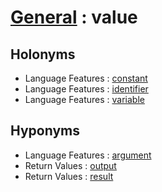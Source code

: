 # [General][1] : value

## Holonyms

  - Language Features : [constant](/Programming_in_General/Language_Features/constant.md)
  - Language Features : [identifier](/Programming_in_General/Language_Features/identifier.md)
  - Language Features : [variable](/Programming_in_General/Language_Features/variable.md)

## Hyponyms

  - Language Features : [argument](/Programming_in_General/Language_Features/argument.md)
  - Return Values : [output](/Programming_in_General/Language_Values/output.md)
  - Return Values : [result](/Programming_in_General/Language_Values/result.md)

[1]: README.md